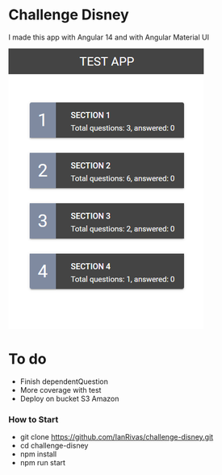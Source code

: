 # Challenge Disney

I made this app with Angular 14 and with Angular Material UI

![app](./src/assets/app.png)

# To do

- Finish dependentQuestion
- More coverage with test
- Deploy on bucket S3 Amazon

### How to Start

- git clone https://github.com/IanRivas/challenge-disney.git
- cd challenge-disney
- npm install
- npm run start
